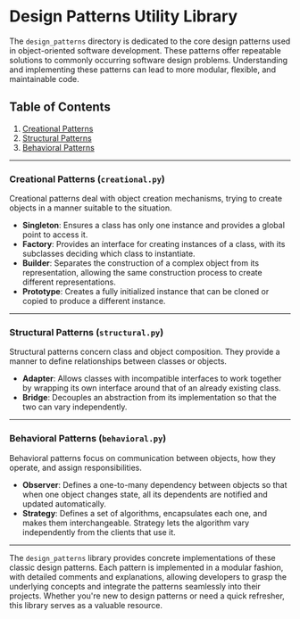 # Design Patterns Utility Library

The `design_patterns` directory is dedicated to the core design patterns used in object-oriented software development. These patterns offer repeatable solutions to commonly occurring software design problems. Understanding and implementing these patterns can lead to more modular, flexible, and maintainable code.

## Table of Contents

1. [Creational Patterns](#creational-patterns)
2. [Structural Patterns](#structural-patterns)
3. [Behavioral Patterns](#behavioral-patterns)

---

### Creational Patterns (`creational.py`)

Creational patterns deal with object creation mechanisms, trying to create objects in a manner suitable to the situation.

- **Singleton**: Ensures a class has only one instance and provides a global point to access it.
- **Factory**: Provides an interface for creating instances of a class, with its subclasses deciding which class to instantiate.
- **Builder**: Separates the construction of a complex object from its representation, allowing the same construction process to create different representations.
- **Prototype**: Creates a fully initialized instance that can be cloned or copied to produce a different instance.

---

### Structural Patterns (`structural.py`)

Structural patterns concern class and object composition. They provide a manner to define relationships between classes or objects.

- **Adapter**: Allows classes with incompatible interfaces to work together by wrapping its own interface around that of an already existing class.
- **Bridge**: Decouples an abstraction from its implementation so that the two can vary independently.

---

### Behavioral Patterns (`behavioral.py`)

Behavioral patterns focus on communication between objects, how they operate, and assign responsibilities.

- **Observer**: Defines a one-to-many dependency between objects so that when one object changes state, all its dependents are notified and updated automatically.
- **Strategy**: Defines a set of algorithms, encapsulates each one, and makes them interchangeable. Strategy lets the algorithm vary independently from the clients that use it.

---

The `design_patterns` library provides concrete implementations of these classic design patterns. Each pattern is implemented in a modular fashion, with detailed comments and explanations, allowing developers to grasp the underlying concepts and integrate the patterns seamlessly into their projects. Whether you're new to design patterns or need a quick refresher, this library serves as a valuable resource.